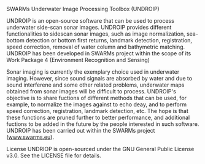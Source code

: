 SWARMs Underwater Image Processing Toolbox (UNDROIP) 

UNDROIP is an open-source software that can be used to process underwater side-scan sonar images. UNDROIP provides different functionalities to sidescan sonar images, such as image normalization, sea-bottom detection or bottom first returns, landmark detection, registration, speed correction, removal of water column and bathymetric matching. UNDROIP has been developed in SWARMs project within the scope of its Work Package 4 (Environment Recognition and Sensing)

Sonar imaging is currently the exemplary choice used in underwater imaging. However, since sound signals are absorbed by water and due to sound interferene and some other related problems, underwater maps obtained from sonar images will be difficult to process. UNDROIP's objective is to share fuctions of different methods that can be used, for example, to normalize the images against to echo deay, and to perform speed correction, registration, landmark detection, etc. The hope is that these functions are pruned further to better performance, and additional fuctions to be added in the future by the people interested in such software. UNDROIP has been carried out within the SWARMs project (www.swarms.eu).

License
UNDRIOP is open-sourced under the GNU General Public License v3.0. See the LICENSE file for details.

